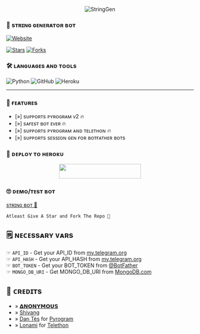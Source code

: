 <p align="center">
  <img src="https://telegra.ph/file/654ddaf472f18b799600b.jpg" alt="StringGen">
</p>

### 🥵 sᴛʀɪɴɢ ɢᴇɴᴇʀᴀᴛᴏʀ ʙᴏᴛ
  <a href="https://github.com/AnonymousX1025"><img alt="Website" src="https://img.shields.io/badge/𝝙𝗡𝗢𝗡𝗬𝗠𝗢𝗨𝗦-blue"></a>
 
[![Stars](https://img.shields.io/github/stars/AnonymousX1025/StringGenBot?style=social)](https://github.com/AnonymousX1025/StringGenBot/stargazers)
  [![Forks](https://img.shields.io/github/forks/AnonymousX1025/StringGenBot?style=social)](https://github.com/AnonymousX1025/StringGenBot/fork)

### 🛠️ ʟᴀɴɢᴜᴀɢᴇs ᴀɴᴅ ᴛᴏᴏʟs

  ![Python](https://img.shields.io/badge/Python-3776AB?style=for-the-badge&logo=python&logoColor=white)
  ![GitHub](https://img.shields.io/badge/GitHub-100000?style=for-the-badge&logo=github&logoColor=white)
  ![Heroku](https://img.shields.io/badge/Heroku-430098?style=for-the-badge&logo=heroku&logoColor=white)

----
 
### 🤤 ғᴇᴀᴛᴜʀᴇs

- [»] sᴜᴩᴩᴏʀᴛs ᴩʏʀᴏɢʀᴀᴍ ᴠ2 🔥
- [»] sᴀғᴇsᴛ ʙᴏᴛ ᴇᴠᴇʀ 🔥
- [»] sᴜᴩᴩᴏʀᴛs ᴩʏʀᴏɢʀᴀᴍ ᴀɴᴅ ᴛᴇʟᴇᴛʜᴏɴ 🔥
- [»] sᴜᴩᴩᴏʀᴛs sᴇssɪᴏɴ ɢᴇɴ ғᴏʀ ʙᴏᴛғᴀᴛʜᴇʀ ʙᴏᴛs

### 🚀 ᴅᴇᴘʟᴏʏ ᴛᴏ ʜᴇʀᴏᴋᴜ
  
  <p align="center"><a href="https://dashboard.heroku.com/new?template=https://github.com/Sarkaaut/String-Kurd"> <img src="https://img.shields.io/badge/Deploy%20To%20Heroku-black?style=for-the-badge&logo=heroku" width="220" height="38.45"/></a></p>



### 🙄 ᴅᴇᴍᴏ/ᴛᴇsᴛ ʙᴏᴛ
  
  [sᴛʀɪɴɢ ʙᴏᴛ 🍑](https://telegram.me/StringFatherBot)

```
Atleast Give A Star and Fork The Repo 🖤
```

## 🗒️ ɴᴇᴄᴇssᴀʀʏ ᴠᴀʀs

☞ `API_ID` - Get your API_ID from [my.telegram.org](https://my.telegram.org/apps)<br>
☞ `API_HASH` - Get your API_HASH from [my.telegram.org](https://my.telegram.org/apps)<br>
☞ `BOT_TOKEN` - Get your BOT_TOKEN from [@BotFather](https://t.me/BotFather)<br>
☞ `MONGO_DB_URI` - Get MONGO_DB_URI from [MongoDB.com](https://cloud.mongodb.com)<br>


## 💖 ᴄʀᴇᴅɪᴛs
- » [𝝙𝗡𝗢𝗡𝗬𝗠𝗢𝗨𝗦](https://github.com/AnonymousX1025)
- » [Shivang](https://github.com/ShivangKakkar)
- » [Dan Tès](https://github.com/delivrance) for [Pyrogram](https://github.com/pyrogram/pyrogram)
- » [Lonami](https://github.com/LonamiWebs) for [Telethon](https://github.com/LonamiWebs/Telethon)

